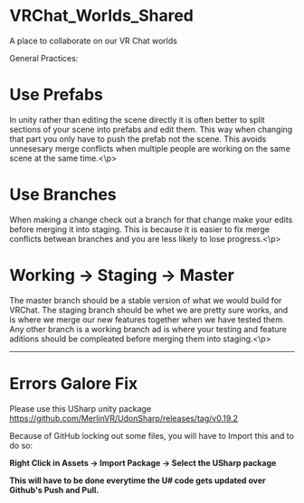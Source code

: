 # VRChat_Worlds_Shared
A place to collaborate on our VR Chat worlds

General Practices:

#  Use Prefabs<br>
  <p>In unity rather than editing the scene directly it is often better to split sections of your scene into prefabs and edit them. This way when changing that part you only have to push the prefab not the scene. This avoids unnesesary merge conflicts when multiple people are working on the same scene at the same time.<\p>
  
#  Use Branches<br>
  <p>When making a change check out a branch for that change make your edits before merging it into staging. This is because it is easier to fix merge conflicts betwean branches and you are less likely to lose progress.<\p>

#  Working -> Staging -> Master<br>
  <p>The master branch should be a stable version of what we would build for VRChat. The staging branch should be whet we are pretty sure works, and is where we merge our new features together when we have tested them. Any other branch is a working branch ad is where your testing and feature aditions should be compleated before merging them into staging.<\p>

---

# Errors Galore Fix
Please use this USharp unity package https://github.com/MerlinVR/UdonSharp/releases/tag/v0.19.2

Because of GitHub locking out some files, you will have to Import this and to do so:
  
  <b>Right Click in Assets -> Import Package -> Select the USharp package<br>
    
This will have to be done everytime the U# code gets updated over Github's Push and Pull.
